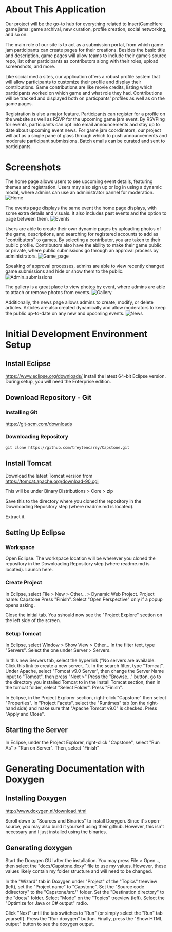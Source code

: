 # About This Application
Our project will be the go-to hub for everything related to InsertGameHere game jams: game archival, new curation, profile creation, social networking, and so on. 

The main role of our site is to act as a submission portal, from which game jam participants can create pages for their creations. Besides the basic title and description, game pages will allow teams to include their game’s source repo, list other participants as contributors along with their roles, upload screenshots, and more.

Like social media sites, our application offers a robust profile system that will allow participants to customize their profile and display their contributions. Game contributions are like movie credits, listing which participants worked on which game and what role they had. Contributions will be tracked and displayed both on particpants' profiles as well as on the game pages.

Registration is also a major feature. Participants can register for a profile on the website as well as RSVP for the upcoming game jam event. By RSVPing for events, participants can opt into email announcements and stay up to date about upcoming event news. For game jam coordinators, our project will act as a single pane of glass through which to push announcements and moderate participant submissions. Batch emails can be curated and sent to participants.

# Screenshots

The home page allows users to see upcoming event details, featuring themes and registration. Users may also sign up or log in using a dynamic modal, where admins can use an administrator pannel for moderation.
![Home](https://user-images.githubusercontent.com/38487128/149235414-e82b4dab-cdf1-4696-9753-1fe2b86baa34.png)

The events page displays the same event the home page displays, with some extra details and visuals. It also includes past events and the option to page between them.
![Events](https://user-images.githubusercontent.com/38487128/149235532-325a2313-1468-4b20-bc3d-d03c61910806.png)

Users are able to create their own dynamic pages by uploading photos of the game, descriptions, and searching for registered accounts to add as "contributors" to games. By selecting a contributor, you are taken to their public profile. Contributors also have the ability to make their game public or private, where public submissions go through an approval process by administrators.
![Game_page](https://user-images.githubusercontent.com/38487128/149235782-ea6def4c-e289-44f7-a91e-35d99f52a084.png)

Speaking of approval processes, admins are able to view recently changed game submissions and hide or show them to the public.
![Admin_submissions](https://user-images.githubusercontent.com/38487128/149235890-ce64ab41-b081-4cfc-a039-04da202a3650.png)

The gallery is a great place to view photos by event, where admins are able to attach or remove photos from events.
![Gallery](https://user-images.githubusercontent.com/38487128/149236006-c6bfee74-95ce-4f06-bda4-69aa53ef6fc8.png)

Additionally, the news page allows admins to create, modify, or delete articles. Articles are also created dynamically and allow moderators to keep the public up-to-date on any new and upcoming events.
![News](https://user-images.githubusercontent.com/38487128/149236138-26a9da4a-539a-49f9-9806-0fb5c24329bc.png)

# Initial Development Environment Setup
## Install Eclipse 
https://www.eclipse.org/downloads/
Install the latest 64-bit Eclipse version.
During setup, you will need the Enterprise edition.
## Download Repository - Git
### Installing Git
https://git-scm.com/downloads
### Downloading Repository
`git clone https://github.com/treytencarey/Capstone.git`
## Install Tomcat
Download the latest Tomcat version from
https://tomcat.apache.org/download-90.cgi

This will be under Binary Distributions > Core > zip

Save this to the directory where you cloned the repository in the Downloading Repository step (where readme.md is located).

Extract it.

## Setting Up Eclipse
### Workspace
Open Eclipse. The workspace location will be wherever you cloned the repository in the Downloading Repository step (where readme.md is located). Launch here.

### Create Project
In Eclipse, select File > New > Other... > Dynamic Web Project.
Project name: Capstone
Press "Finish".
Select "Open Perspective" only if a popup opens asking.

Close the initial tab. You sshould now see the "Project Explore" section on the left side of the screen.

### Setup Tomcat
In Eclipse, select Window > Show View > Other...
In the filter text, type "Servers". Select the one under Server > Servers.

In this new Servers tab, select the hyperlink ("No servers are available. Click this link to create a new server...").
In the search filter, type "Tomcat". Under Apache, select "Tomcat v9.0 Server", then change the Server Name input to "Tomcat", then press "Next >"
Press the "Browse..." button, go to the directory you installed Tomcat to in the Install Tomcat section, then in the tomcat folder, select "Select Folder".
Press "Finish".

In Eclipse, in the Project Explorer section, right-click "Capstone" then select "Properties".
In "Project Facets", select the "Runtimes" tab (on the right-hand side) and make sure that "Apache Tomcat v9.0" is checked. Press "Apply and Close".

## Starting the Server
In Eclipse, under the Project Explorer, right-click "Capstone", select "Run As" > "Run on Server". Then, select "Finish"

# **Generating Documentation with Doxygen**

## Installing Doxygen

http://www.doxygen.nl/download.html

Scroll down to "Sources and Binaries" to install Doxygen.
Since it's open-source, you may also build it yourself using their github. However, this isn't necessary and I just installed using the binaries.

## Generating doxygen

Start the Doxygen GUI after the installation.
You may press File > Open..., then select the "docs/Capstone.doxy" file to use my values. However, these values likely contain my folder structure and will need to be changed.

In the "Wizard" tab in Doxygen under "Project" of the "Topics" treeview (left), set the "Project name" to "Capstone". Set the "Source code ddirectory" to the "Capstone/src/" folder. Set the "Destination directory" to the "docs/" folder.
Select "Mode" on the "Topics" treeview (left). Select the "Optimize for Java or C# output" radio.

Click "Next" until the tab switches to "Run" (or simply select the "Run" tab yourself). Press the "Run doxygen" button. Finally, press the "Show HTML output" button to see the doxygen output.
